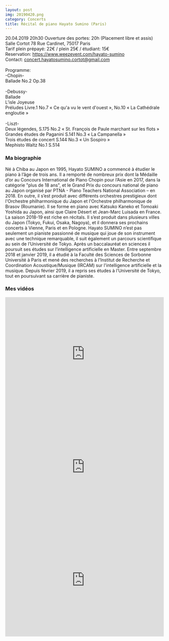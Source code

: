 ```yaml
---
layout: post
img: 20190420.png
category: Concerts
title: Récital de piano Hayato Sumino (Paris)
---
```


20.04.2019 20h30 Ouverture des portes: 20h (Placement libre et assis) <br>
Salle Cortot 78 Rue Cardinet, 75017 Paris <br>
Tarif plein prépayé: 22€ / plein 25€ / étudiant: 15€  <br>
Reservation: <a href="https://www.weezevent.com/hayato-sumino">https://www.weezevent.com/hayato-sumino</a>  <br>
Contact: concert.hayatosumino.cortot@gmail.com  <br>
  <br>
Programme:  <br>
 -Chopin-  <br>
      Ballade No.2 Op.38  <br>
  <br>
 -Debussy-  <br>
     Ballade   <br>
     L’isle Joyeuse   <br>
     Préludes Livre.1 No.7 « Ce qu'a vu le vent d'ouest »,  No.10 « La Cathédrale engloutie »  <br>
  <br>
  -Liszt-  <br>
      Deux légendes, S.175 No.2 « St. François de Paule marchant sur les flots »  <br>
      Grandes études de Paganini S.141 No.3 « La Campanella »  <br>
     Trois études de concert S.144 No.3 « Un Sospiro »  <br>
   Mephisto Waltz No.1 S.514  <br>

<h3>Ma biographie</h3>
Né à Chiba au Japon en 1995, Hayato SUMINO a commencé à étudier le piano à l’âge de trois ans. Il a remporté de nombreux prix dont la Médaille d’or au Concours International de Piano Chopin pour l’Asie en 2017, dans la catégorie "plus de 18 ans", et le Grand Prix du concours national de piano au Japon organisé par PTNA - Piano Teachers National Association – en 2018. En outre, il s’est produit avec différents orchestres prestigieux dont l'Orchestre philharmonique du Japon et l'Orchestre philharmonique de Brasov (Roumanie). Il se forme en piano avec Katsuko Kaneko et Tomoaki Yoshida au Japon, ainsi que Claire Désert et Jean-Marc Luisada en France. La saison 2018-19 est riche en récitals. Il s’est produit dans plusieurs villes du Japon (Tokyo, Fukui, Osaka, Nagoya), et il donnera ses prochains concerts à Vienne, Paris et en Pologne. Hayato SUMINO n’est pas seulement un pianiste passionné de musique qui joue de son instrument avec une technique remarquable, il suit également un parcours scientifique au sein de l’Université de Tokyo. Après un baccalauréat en sciences il poursuit ses études sur l’intelligence artificielle en Master. Entre septembre 2018 et janvier 2019, il a étudié à la Faculté des Sciences de Sorbonne Université à Paris et mené des recherches à l'Institut de Recherche et Coordination Acoustique/Musique (IRCAM) sur l'intelligence artificielle et la musique. Depuis février 2019, il a repris ses études à l’Université de Tokyo, tout en poursuivant sa carrière de pianiste.

<h3>Mes vidéos</h3>
<iframe width="100%" height="360" src="https://www.youtube.com/watch?v=wK6PuiQi3SQ" frameborder="0" allowfullscreen></iframe>
<iframe width="100%" height="360" src="https://www.youtube.com/watch?v=OV2qNhyMIFs" frameborder="0" allowfullscreen></iframe>
<iframe width="100%" height="360" src="https://www.youtube.com/watch?v=a_IvrEvO0xI" frameborder="0" allowfullscreen></iframe>
